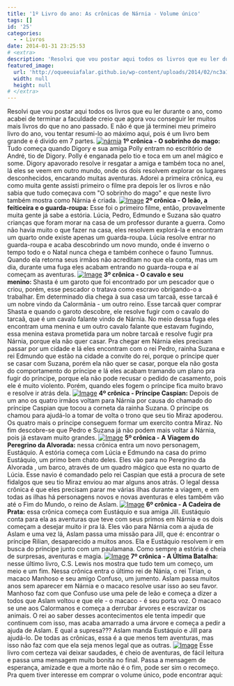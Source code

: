 ```yaml
---
title: '1º Livro do ano: As crônicas de Nárnia - Volume único'
tags: []
id: '25'
categories:
  - - Livros
date: 2014-01-31 23:25:53
# <extra>
description: 'Resolvi que vou postar aqui todos os livros que eu ler durante o ano, como acabei de terminar a faculdade creio que agora vou conseguir ler muitos mais livros do que no ano passado. E não é que já terminei meu primeiro livro do ano, vou tentar resumi-lo ao máximo aqui, pois é um livro bem grande e é divido em 7 partes. 1º crônica &#8211; O sobrinho do mago: Tudo começa quando Digory e sua amiga Polly entram no escritório de André, tio de Digory. Polly é enganada pelo tio e toca em um anel mágico e some. Digory apavorado resolve ir resgatar a amiga e também toca no anel, lá eles se veem em outro mundo, onde os dois resolvem explorar os lugares desconhecidos, encarando muitas aventuras. Adorei a primeira crônica, eu como muita gente assisti primeiro o filme &hellip;'
featured_image: 
  url: 'http://oqueeuiafalar.github.io/wp-content/uploads/2014/02/nc3a1rnia.jpg?w=300'
  width: null
  height: null
# </extra>
---
```


Resolvi que vou postar aqui todos os livros que eu ler durante o ano, como acabei de terminar a faculdade creio que agora vou conseguir ler muitos mais livros do que no ano passado. E não é que já terminei meu primeiro livro do ano, vou tentar resumi-lo ao máximo aqui, pois é um livro bem grande e é divido em 7 partes. [![nárnia](http://162.243.62.160/wp-content/uploads/2014/02/nc3a1rnia.jpg?w=300)](http://162.243.62.160/wp-content/uploads/2014/02/nc3a1rnia.jpg) **1º crônica - O sobrinho do mago:** Tudo começa quando Digory e sua amiga Polly entram no escritório de André, tio de Digory. Polly é enganada pelo tio e toca em um anel mágico e some. Digory apavorado resolve ir resgatar a amiga e também toca no anel, lá eles se veem em outro mundo, onde os dois resolvem explorar os lugares desconhecidos, encarando muitas aventuras. Adorei a primeira crônica, eu como muita gente assisti primeiro o filme pra depois ler os livros e não sabia que tudo começava com "O sobrinho do mago" e que neste livro também mostra como Nárnia é criada. [![Image](http://162.243.62.160/wp-content/uploads/2014/02/sobrinho-do-mago.jpg?w=437)](http://162.243.62.160/wp-content/uploads/2014/02/sobrinho-do-mago.jpg) **2º crônica - O leão, a feiticeira e o guarda-roupa:** Esse foi o primeiro filme, então, provavelmente muita gente já sabe a estória. Lúcia, Pedro, Edmundo e Suzana são quatro crianças que foram morar na casa de um professor durante a guerra. Como não havia muito o que fazer na casa, eles resolvem explorá-la e encontram um quarto onde existe apenas um guarda-roupa. Lúcia resolve entrar no guarda-roupa e acaba descobrindo um novo mundo, onde é inverno o tempo todo e o Natal nunca chega e também conhece o fauno Tumnus. Quando ela retorna seus irmãos não acreditam no que ela conta, mas um dia, durante uma fuga eles acabam entrando no guarda-roupa e aí começam as aventuras. [![Image](http://162.243.62.160/wp-content/uploads/2014/02/guarda-roupas.jpg?w=428)](http://162.243.62.160/wp-content/uploads/2014/02/guarda-roupas.jpg) **3º crônica - O cavalo e seu menino:** Shasta é um garoto que foi encontrado por um pescador que o criou, porém, esse pescador o tratava como escravo obrigando-o a trabalhar. Em determinado dia chega à sua casa um tarcaã, esse tarcaã é um nobre vindo da Calormânia - um outro reino. Esse tarcaã quer comprar Shasta e quando o garoto descobre, ele resolve fugir com o cavalo do tarcaã, que é um cavalo falante vindo de Nárnia. No meio dessa fuga eles encontram uma menina e um outro cavalo falante que estavam fugindo, essa menina estava prometida para um nobre tarcaã e resolve fugir pra Nárnia, porque ela não quer casar. Pra chegar em Nárnia eles precisam passar por um cidade e lá eles encontram com o rei Pedro, rainha Suzana e rei Edmundo que estão na cidade a convite do rei, porque o príncipe quer se casar com Suzana, porém ela não quer se casar, porque ela não gosta do comportamento do príncipe e lá eles acabam tramando um plano pra fugir do príncipe, porque ela não pode recusar o pedido de casamento, pois ele é muito violento. Porém, quando eles fogem o príncipe fica muito bravo e resolve ir atrás dela. [![Image](http://162.243.62.160/wp-content/uploads/2014/02/o-cavalo.jpg?w=363)](http://162.243.62.160/wp-content/uploads/2014/02/o-cavalo.jpg) **4º crônica - Príncipe Caspian:** Depois de um ano os quatro irmãos voltam para Nárnia por causa do chamado do príncipe Caspian que tocou a corneta da rainha Suzana. O príncipe os chamou para ajudá-lo a tomar de volta o trono que seu tio Miraz apoderou. Os quatro mais o príncipe conseguem formar um exercito contra Miraz. No fim descobre-se que Pedro e Suzana já não podem mais voltar á Nárnia, pois já estavam muito grandes. [![Image](http://162.243.62.160/wp-content/uploads/2014/02/caspian.jpg?w=327)](http://162.243.62.160/wp-content/uploads/2014/02/caspian.jpg) **5º crônica -** **A Viagem do Peregrino da Alvorada:** nessa crônica entra um novo personagem, Eustáquio. A estória começa com Lúcia e Edmundo na casa do primo Eustáquio, um primo bem chato deles. Eles vão para no Peregrino da Alvorada , um barco, através de um quadro mágico que esta no quarto de Lúcia. Esse navio é comandado pelo rei Caspian que está a procura de sete fidalgos que seu tio Miraz enviou ao mar alguns anos atrás. O legal dessa crônica é que eles precisam parar me várias ilhas durante a viagem, e em todas as ilhas há personagens novos e novas aventuras e eles também vão até o Fim do Mundo, o reino de Aslam. [![Image](http://162.243.62.160/wp-content/uploads/2014/02/alvorada.jpg?w=314)](http://162.243.62.160/wp-content/uploads/2014/02/alvorada.jpg) **6º crônica - A Cadeira de Prata:** essa crônica começa com Eustáquio e sua amiga Jill. Eustáquio conta para ela as aventuras que teve com seus primos em Nárnia e os dois começam a desejar muito ir pra lá. Eles vão para Nárnia com a ajuda de Aslam e uma vez lá, Aslam passa uma missão para Jill, que é: encontrar o príncipe Rilian, desaparecido a muitos anos. Ela e Eustáquio resolvem ir em busca do príncipe junto com um paulamana. Como sempre a estória é cheia de surpresas, aventuras e magia. [![Image](http://162.243.62.160/wp-content/uploads/2014/02/prata.jpg?w=317)](http://162.243.62.160/wp-content/uploads/2014/02/prata.jpg) **7º crônica - A Última Batalha:** nesse último livro, C.S. Lewis nos mostra que tudo tem um começo, um meio e um fim. Nessa crônica entra o último rei de Nánia, o rei Tirian, o macaco Manhoso e seu amigo Confuso, um jumento. Aslam passa muitos anos sem aparecer em Nárnia e o macaco resolve usar isso ao seu favor. Manhoso faz com que Confuso use uma pele de leão e começa a dizer a todos que Aslam voltou e que ele - o macaco - é seu porta voz. O macaco se une aos Calormanos e começa a derrubar árvores e escravizar os animais. O rei ao saber desses acontecimentos ele tenta impedir que continuem com isso, mas acaba amarrado a uma árvore e começa a pedir a ajuda de Aslam. E qual a supresa??? Aslam manda Eustáquio e Jill para ajudá-lo. De todas as crônicas, essa é a que menos tem aventuras, mas isso não faz com que ela seja menos legal que as outras. [![Image](http://162.243.62.160/wp-content/uploads/2014/02/dsc01995.jpg?w=255)](http://162.243.62.160/wp-content/uploads/2014/02/dsc01995.jpg) Esse livro com certeza vai deixar saudades, é cheio de aventuras, de fácil leitura e passa uma mensagem muito bonita no final. Passa a mensagem de esperança, amizade e que a morte não é o fim, pode ser sim o recomeço. Pra quem tiver interesse em comprar o volume único, pode encontrar aqui:
